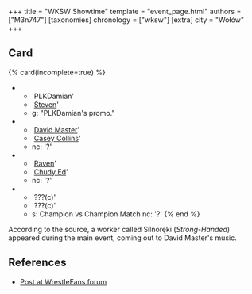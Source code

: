 +++
title = "WKSW Showtime"
template = "event_page.html"
authors = ["M3n747"]
[taxonomies]
chronology = ["wksw"]
[extra]
city = "Wołów"
+++

## Card

{% card(incomplete=true) %}
- - 'PLKDamian'
  - '[Steven](@/w/steven.md)'
  - g: "PLKDamian's promo."
- - '[David Master](@/w/david-master.md)'
  - '[Casey Collins](@/w/casey-collins.md)'
  - nc: '?'
- - '[Raven](@/w/raven.md)'
  - '[Chudy Ed](@/w/chudy.md)'
  - nc: '?'
- - '???(c)'
  - '???(c)'
  - s: Champion vs Champion Match
    nc: '?'
{% end %}

According to the source, a worker called Silnoręki (_Strong-Handed_) appeared during the main event, coming out to David Master's music.

## References

* [Post at WrestleFans forum](https://wrestlefans.pl/forum/viewtopic.php?f=295&t=38021)
